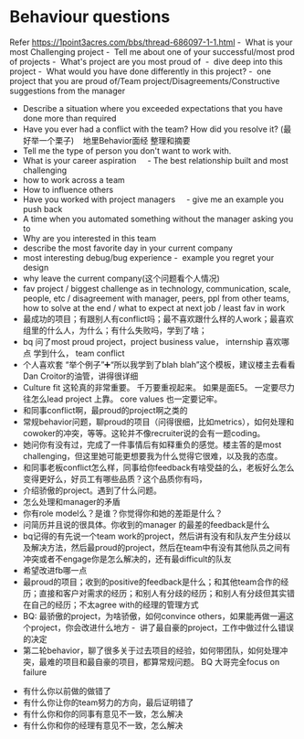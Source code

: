 # Behaviour questions
Refer https://1point3acres.com/bbs/thread-686097-1-1.html
-  What is your most Challenging project
-  Tell me about one of your successful/most prod of projects
-  What's project are you most proud of  -  dive deep into this project
-  What would you have done differently in this project?
-  one project that you are proud of/Team project/Disagreements/Constructive suggestions from the manager
- Describe a situation where you exceeded expectations that you have done more than required
- Have you ever had a conflict with the team? How did you resolve it? (最好举一个栗子)   
地里Behavior面经 整理和摘要
- Tell me the type of person you don't want to work with.
- What is your career aspiration
    - The best relationship built and most challenging
- how to work across a team
- How to influence others
- Have you worked with project managers
    - give me an example you push back
- A time when you automated something without the manager asking you to
- Why are you interested in this team
- describe the most favorite day in your current company
- most interesting debug/bug experience
-  example you regret your design
- why leave the current company(这个问题看个人情况)
- fav project / biggest challenge as in technology, communication, scale, people, etc / disagreement with manager, peers, ppl from other teams, how to solve at the end / what to expect at next job / least fav in work
- 最成功的项目；有跟别人有conflict吗；最不喜欢跟什么样的人work；最喜欢组里的什么人，为什么；有什么失败吗，学到了啥；
- bq 问了most proud project，project business value， internship 喜欢哪点 学到什么， team conflict
- 个人喜欢套 “举个例子”➕“所以我学到了blah blah”这个模板，建议楼主去看看Dan Croitor的油管，讲得很详细
- Culture fit 这轮真的非常重要。 千万要重视起来。 如果是面E5。 一定要尽力往怎么lead project 上靠。 core values 也一定要记牢。
- 和同事conflict啊，最proud的project啊之类的
- 常规behavior问题，聊proud的项目（问得很细，比如metrics），如何处理和cowoker的冲突，等等。这轮并不像recruiter说的会有一题coding。
- 她问你有没有过，完成了一件事情后有如释重负的感觉。楼主答的是most challenging，但这里她可能更想要我为什么觉得它很难，以及我的态度。
- 和同事老板conflict怎么样，同事给你feedback有啥受益的么，老板好么怎么变得更好么，好员工有哪些品质？这个品质你有吗，
- 介绍骄傲的project。遇到了什么问题。
- 怎么处理和manager的矛盾
- 你有role model么？是谁？你觉得你和她的差距是什么？
- 问简历并且说的很具体。你收到的manager 的最差的feedback是什么
- bq记得的有先说一个team work的project，然后讲有没有和队友产生分歧以及解决方法，然后最proud的project，然后在team中有没有其他队员之间有冲突或者不engage你是怎么解决的，还有最difficult的队友
- 希望改进fb哪一点
- 最proud的项目；收到的positive的feedback是什么；和其他team合作的经历；直接和客户对需求的经历；和别人有分歧的经历；和别人有分歧但其实错在自己的经历；不太agree with的经理的管理方式
- BQ: 最骄傲的project，为啥骄傲，如何convince others，如果能再做一遍这个project，你会改进什么地方
-  讲了最自豪的project，工作中做过什么错误的决定
- 第二轮behavior，聊了很多关于过去项目的经验，如何带团队，如何处理冲突，最难的项目和最自豪的项目，都算常规问题。
BQ 大哥完全focus on failure
* 有什么你以前做的做错了
* 有什么你让你的team努力的方向，最后证明错了
* 有什么你和你的同事有意见不一致，怎么解决
* 有什么你和你的经理有意见不一致，怎么解决
